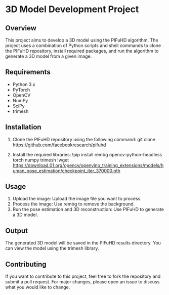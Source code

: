 # 3D Model Development Project

## Overview

This project aims to develop a 3D model using the PIFuHD algorithm. The project uses a combination of Python scripts and shell commands to clone the PIFuHD repository, install required packages, and run the algorithm to generate a 3D model from a given image.

## Requirements

* Python 3.x
* PyTorch
* OpenCV
* NumPy
* SciPy
* trimesh

## Installation

1. Clone the PIFuHD repository using the following command:
git clone https://github.com/facebookresearch/pifuhd

2. Install the required libraries:
!pip install rembg opencv-python-headless torch numpy trimesh
!wget https://download.01.org/opencv/openvino_training_extensions/models/human_pose_estimation/checkpoint_iter_370000.pth

## Usage

1. Upload the image: Upload the image file you want to process.
2. Process the image: Use rembg to remove the background.
3. Run the pose estimation and 3D reconstruction: Use PIFuHD to generate a 3D model.

## Output
The generated 3D model will be saved in the PIFuHD results directory. You can view the model using the trimesh library.

## Contributing

If you want to contribute to this project, feel free to fork the repository and submit a pull request. For major changes, please open an issue to discuss what you would like to change.


